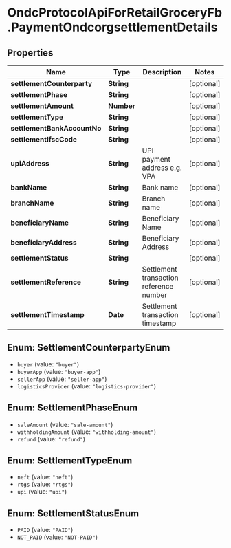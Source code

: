 # OndcProtocolApiForRetailGroceryFb.PaymentOndcorgsettlementDetails

## Properties
Name | Type | Description | Notes
------------ | ------------- | ------------- | -------------
**settlementCounterparty** | **String** |  | [optional] 
**settlementPhase** | **String** |  | [optional] 
**settlementAmount** | **Number** |  | [optional] 
**settlementType** | **String** |  | [optional] 
**settlementBankAccountNo** | **String** |  | [optional] 
**settlementIfscCode** | **String** |  | [optional] 
**upiAddress** | **String** | UPI payment address e.g. VPA | [optional] 
**bankName** | **String** | Bank name | [optional] 
**branchName** | **String** | Branch name | [optional] 
**beneficiaryName** | **String** | Beneficiary Name | [optional] 
**beneficiaryAddress** | **String** | Beneficiary Address | [optional] 
**settlementStatus** | **String** |  | [optional] 
**settlementReference** | **String** | Settlement transaction reference number | [optional] 
**settlementTimestamp** | **Date** | Settlement transaction timestamp | [optional] 

<a name="SettlementCounterpartyEnum"></a>
## Enum: SettlementCounterpartyEnum

* `buyer` (value: `"buyer"`)
* `buyerApp` (value: `"buyer-app"`)
* `sellerApp` (value: `"seller-app"`)
* `logisticsProvider` (value: `"logistics-provider"`)


<a name="SettlementPhaseEnum"></a>
## Enum: SettlementPhaseEnum

* `saleAmount` (value: `"sale-amount"`)
* `withholdingAmount` (value: `"withholding-amount"`)
* `refund` (value: `"refund"`)


<a name="SettlementTypeEnum"></a>
## Enum: SettlementTypeEnum

* `neft` (value: `"neft"`)
* `rtgs` (value: `"rtgs"`)
* `upi` (value: `"upi"`)


<a name="SettlementStatusEnum"></a>
## Enum: SettlementStatusEnum

* `PAID` (value: `"PAID"`)
* `NOT_PAID` (value: `"NOT-PAID"`)

